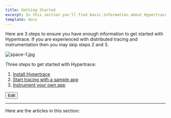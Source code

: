 ```yaml
---
title: Getting Started
excerpt: In this section you'll find basic information about Hypertrace and how to use it.
template: docs
---
```


Here are 3 steps to ensure you have enough information to get started with Hypertrace. If you are experienced with distributed tracing and instrumentation then you may skip steps 2 and 3. 

![space-1.jpg](https://s3.amazonaws.com/fininity.tech/DT/getting-started.png)

Three steps to get started with Hypertrace:
1. [Install Hypertrace](installation/) 
2. [Start tracing with a sample app](quick-start/)
3. [Instrument your own app](Instrumentation/)


<a href="https://github.com/hypertrace/hypertrace-docs-website/tree/master/src/pages/docs/getting-started/index.md">
<button type="button">Edit</button></a>



***

Here are the articles in this section:
